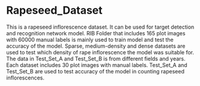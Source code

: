 # Rapeseed_Dataset
This is a rapeseed inflorescence dataset. It can be used for target detection and recognition network model. RIB Folder that includes 165 plot images with 60000 manual labels is mainly used to train model and test the accuracy of the model. 
Sparse, medium-density and dense datasets are used to test which density of rape inflorescence the model was suitable for. 
The data in Test_Set_A and Test_Set_B is from different fields and years. Each dataset includes 30 plot images with manual labels. Test_Set_A and Test_Set_B are used to test accuracy of the model in counting rapeseed inflorescences.
